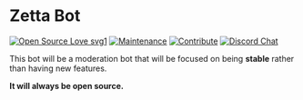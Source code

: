 # Zetta Bot
[![Open Source Love svg1](https://badges.frapsoft.com/os/v1/open-source.svg?v=103)](https://opensource.org/) [![Maintenance](https://img.shields.io/badge/Maintained%3F-Yes-green.svg)](https://github.com/EliazBobadilla/Python-UltiExtension-Pack-VSCode/commits/main) [![Contribute](https://img.shields.io/badge/Help-Contribute-551A8B.svg)](https://github.com/EliazBobadilla/Loli-The-Discord-Bot/blob/main/CONTRIBUTING.md) [![Discord Chat](https://img.shields.io/badge/Discord-Server-blue.svg)](https://discord.gg/AvF5WJ9yaG)

This bot will be a moderation bot that will be focused on being **stable** rather than having new features.

**It will always be open source.**

